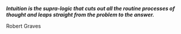 _**Intuition is the supra-logic that cuts out all the routine processes of thought and leaps straight from the problem to the answer.**_

Robert Graves